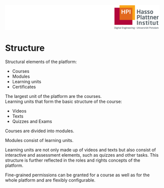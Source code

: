 ![HPI Logo](../../img/HPI_Logo.png)

# Structure

Structural elements of the platform: 
* Courses 
* Modules 
* Learning units 
* Certificates  
  
The largest unit of the platform are the courses.    
Learning units that form the basic structure of the course: 
* Videos 
* Texts
* Quizzes and Exams  
    
Courses are divided into modules.  

Modules consist of learning units.  

Learning units are not only made up of videos and texts but also consist of interactive and assessment elements, such as quizzes and other tasks. This structure is further reflected in the roles and rights concepts of the platform.  

Fine-grained permissions can be granted for a course as well as for the whole platform and are flexibly configurable.

